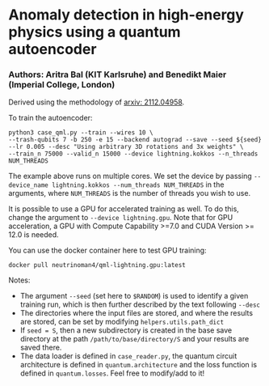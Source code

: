 # Anomaly detection in high-energy physics using a quantum autoencoder

### Authors: Aritra Bal (KIT Karlsruhe) and Benedikt Maier (Imperial College, London)

Derived using the methodology of [arxiv: 2112.04958](https://arxiv.org/abs/2112.04958).

To train the autoencoder: 

    python3 case_qml.py --train --wires 10 \
    --trash-qubits 7 -b 250 -e 15 --backend autograd --save --seed ${seed} --lr 0.005 --desc "Using arbitrary 3D rotations and 3x weights" \
    --train_n 75000 --valid_n 15000 --device lightning.kokkos --n_threads NUM_THREADS


The example above runs on multiple cores. We set the device by passing `--device_name lightning.kokkos --num_threads NUM_THREADS` in the arguments, where `NUM_THREADS` is the number of threads you wish to use.

It is possible to use a GPU for accelerated training as well. To do this, change the argument to `--device lightning.gpu`. Note that for GPU acceleration, a GPU with Compute Capability >=7.0 and CUDA Version >= 12.0 is needed. 

You can use the docker container here to test GPU training:

    docker pull neutrinoman4/qml-lightning.gpu:latest


Notes: 
- The argument `--seed` (set here to `$RANDOM`) is used to identify a given training run, which is then further described by the text following `--desc`
- The directories where the input files are stored, and where the results are stored, can be set by modifying `helpers.utils.path_dict` 
- If `seed = S`, then a new subdirectory is created in the base save directory at the path `/path/to/base/directory/S` and your results are saved there.   
- The data loader is defined in `case_reader.py`, the quantum circuit architecture is defined in `quantum.architecture` and the loss function is defined in `quantum.losses`. Feel free to modify/add to it!

